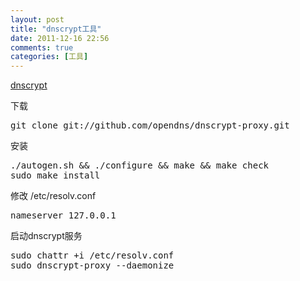 ```yaml
---
layout: post
title: "dnscrypt工具"
date: 2011-12-16 22:56
comments: true
categories: [工具]
---
```


[dnscrypt](https://github.com/opendns/dnscrypt-proxy)

下载 

<pre>
git clone git://github.com/opendns/dnscrypt-proxy.git
</pre>

安装

<pre>
./autogen.sh && ./configure && make && make check
sudo make install
</pre>

修改 /etc/resolv.conf

<pre>
nameserver 127.0.0.1
</pre>

启动dnscrypt服务

<pre>
sudo chattr +i /etc/resolv.conf
sudo dnscrypt-proxy --daemonize
</pre>


